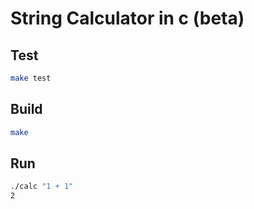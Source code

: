 # String Calculator in c (beta)

## Test
```bash
make test
```

## Build
```bash
make
```

## Run
```bash
./calc "1 + 1"
2
```
